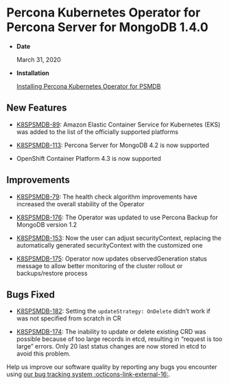 # Percona Kubernetes Operator for Percona Server for MongoDB 1.4.0


* **Date**

    March 31, 2020



* **Installation**

    [Installing Percona Kubernetes Operator for PSMDB](https://www.percona.com/doc/kubernetes-operator-for-psmongodb/index.html#installation)


## New Features


* [K8SPSMDB-89](https://jira.percona.com/browse/K8SPSMDB-89): Amazon Elastic Container Service for Kubernetes (EKS)
was added to the list of the officially supported platforms


* [K8SPSMDB-113](https://jira.percona.com/browse/K8SPSMDB-113): Percona Server for MongoDB 4.2 is now supported


* OpenShift Container Platform 4.3 is now supported

## Improvements


* [K8SPSMDB-79](https://jira.percona.com/browse/K8SPSMDB-79): The health check algorithm improvements have increased the overall stability of the Operator


* [K8SPSMDB-176](https://jira.percona.com/browse/K8SPSMDB-176): The Operator was updated to use Percona Backup for MongoDB version 1.2


* [K8SPSMDB-153](https://jira.percona.com/browse/K8SPSMDB-153): Now the user can adjust securityContext, replacing the automatically generated securityContext with the customized one


* [K8SPSMDB-175](https://jira.percona.com/browse/K8SPSMDB-175): Operator now updates observedGeneration status message to allow better monitoring of the cluster rollout or backups/restore process

## Bugs Fixed


* [K8SPSMDB-182](https://jira.percona.com/browse/K8SPSMDB-182): Setting the `updateStrategy: OnDelete` didn’t work if was not specified from scratch in CR


* [K8SPSMDB-174](https://jira.percona.com/browse/K8SPSMDB-174): The inability to update or delete existing CRD was possible because of too large records in etcd, resulting in “request is too large” errors. Only 20 last status changes are now stored in etcd to avoid this problem.

Help us improve our software quality by reporting any bugs you encounter using
[our bug tracking system :octicons-link-external-16:](https://jira.percona.com/secure/Dashboard.jspa).
